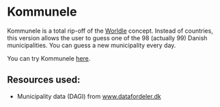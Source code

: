 # Kommunele

Kommunele is a total rip-off of the [Worldle](https://github.com/teuteuf/worldle) concept. Instead of countries, this version allows the user to guess one of the 98 (actually 99) Danish municipalities. You can guess a new municipality every day.

You can try Kommunele [here](https://kommunele.dataforsyningen.dk).

## Resources used:
* Municipality data (DAGI) from www.datafordeler.dk

